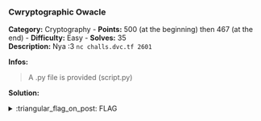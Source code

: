 ### Cwryptographic Owacle
**Category:** Cryptography - **Points:** 500 (at the beginning) then 467 (at the end) - **Difficulty:** Easy - **Solves:** 35  
**Description:** Nya :3 `nc challs.dvc.tf 2601`  

**Infos:**    
> A .py file is provided (script.py)

**Solution:**  

<details>
  <summary>:triangular_flag_on_post: FLAG</summary>

  ```
  dvCTF{y0u_h4v3_500p32_d00p32_c2yp70_5kill5_uwu}
  ```
</details>
